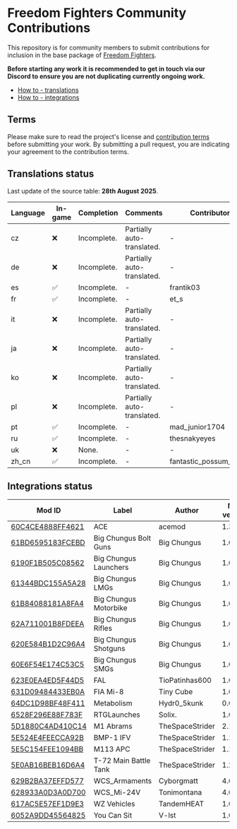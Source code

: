 # Freedom Fighters Community Contributions

This repository is for community members to submit contributions for inclusion in the base package of [Freedom Fighters](https://www.johnnykerner.dev/FreedomFighters/).

**Before starting any work it is recommended to get in touch via our Discord to ensure you are not duplicating currently ongoing work.**

- [How to - translations](docs/how-to-translations.md)
- [How to - integrations](docs/how-to-integrations.md)

## Terms

Please make sure to read the project's license and [contribution terms](docs/contribution-terms.md) before submitting your work. By submitting a pull request, you are indicating your agreement to the contribution terms.

## Translations status

Last update of the source table: **28th August 2025**.

| Language | In-game | Completion | Comments | Contributors |
| --- | --- | ---- | --- | --- |
| cz | :x: | Incomplete. | Partially auto-translated. | - |
| de | :x: | Incomplete. | Partially auto-translated. | - |
| es | :white_check_mark: | Incomplete. | - | frantik03 |
| fr | :white_check_mark: | Incomplete. | - | et_s |
| it | :x: | Incomplete. | Partially auto-translated. | - |
| ja | :x: | Incomplete. | Partially auto-translated. | - |
| ko | :x: | Incomplete. | Partially auto-translated. | - |
| pl | :x: | Incomplete. | Partially auto-translated. | - |
| pt | :white_check_mark: | Incomplete. | - | mad_junior1704 |
| ru | :white_check_mark: | Incomplete. | - | thesnakyeyes |
| uk | :x: | None. | - | - |
| zh_cn | :white_check_mark: | Incomplete. | - | fantastic_possum_18059 |

## Integrations status

| Mod ID | Label | Author | Mod version | Notes | Contributors |
| --- | --- | --- | --- | --- | --- |
| [60C4CE4888FF4621](https://reforger.armaplatform.com/workshop/60C4CE4888FF4621) | ACE | acemod | 1.3.2 | - | - |
| [61BD6595183FCEBD](https://reforger.armaplatform.com/workshop/61BD6595183FCEBD) | Big Chungus Bolt Guns | Big Chungus | 1.0.57 | - | - |
| [6190F1B505C08562](https://reforger.armaplatform.com/workshop/6190F1B505C08562) | Big Chungus Launchers | Big Chungus | 1.0.29 | - | - |
| [61344BDC155A5A28](https://reforger.armaplatform.com/workshop/61344BDC155A5A28) | Big Chungus LMGs | Big Chungus | 1.0.17 | - | - |
| [61B84088181A8FA4](https://reforger.armaplatform.com/workshop/61B84088181A8FA4) | Big Chungus Motorbike | Big Chungus | 1.0.17 | - | - |
| [62A711001B8FDEEA](https://reforger.armaplatform.com/workshop/62A711001B8FDEEA) | Big Chungus Rifles | Big Chungus | 1.0.32 | - | - |
| [620E584B1D2C96A4](https://reforger.armaplatform.com/workshop/620E584B1D2C96A4) | Big Chungus Shotguns | Big Chungus | 1.0.34 | - | - |
| [60E6F54E174C53C5](https://reforger.armaplatform.com/workshop/60E6F54E174C53C5) | Big Chungus SMGs | Big Chungus | 1.0.45 | - | - |
| [623E0EA4ED5F44D5](https://reforger.armaplatform.com/workshop/623E0EA4ED5F44D5) | FAL | TioPatinhas600 | 1.0.13 | - | - |
| [631D09484433EB0A](https://reforger.armaplatform.com/workshop/631D09484433EB0A) | FIA Mi-8 | Tiny Cube | 1.0.1 | - | - |
| [64DC1D98BF48F411](https://reforger.armaplatform.com/workshop/64DC1D98BF48F411) | Metabolism | Hydr0_5kunk | 0.0.30 | - | - |
| [6528F296E88F783F](https://reforger.armaplatform.com/workshop/6528F296E88F783F) | RTGLaunches | Solix. | 1.0.5 | - | - |
| [5D1880C4AD410C14](https://reforger.armaplatform.com/workshop/5D1880C4AD410C14) | M1 Abrams | TheSpaceStrider | 2.1.14 | - | - |
| [5E524E4FEECCA92B](https://reforger.armaplatform.com/workshop/5E524E4FEECCA92B) | BMP-1 IFV | TheSpaceStrider | 1.1.3 | - | - |
| [5E5C154FEE1094BB](https://reforger.armaplatform.com/workshop/5E5C154FEE1094BB) | M113 APC | TheSpaceStrider | 1.1.3 | - | - |
| [5E0AB16BEB16D6A4](https://reforger.armaplatform.com/workshop/5E0AB16BEB16D6A4) | T-72 Main Battle Tank | TheSpaceStrider | 1.2.17 | - | - |
| [629B2BA37EFFD577](https://reforger.armaplatform.com/workshop/629B2BA37EFFD577) | WCS_Armaments | Cyborgmatt | 4.0.1 | - | - |
| [628933A0D3A0D700](https://reforger.armaplatform.com/workshop/628933A0D3A0D700) | WCS_Mi-24V | Tonimontana | 4.0.1 | - | - |
| [617AC5E57EF1D9E3](https://reforger.armaplatform.com/workshop/617AC5E57EF1D9E3) | WZ Vehicles | TandemHEAT | 1.0.120 | - | - |
| [6052A9DD45564825](https://reforger.armaplatform.com/workshop/6052A9DD45564825) | You Can Sit | V-lst | 1.0.8 | - | - |
